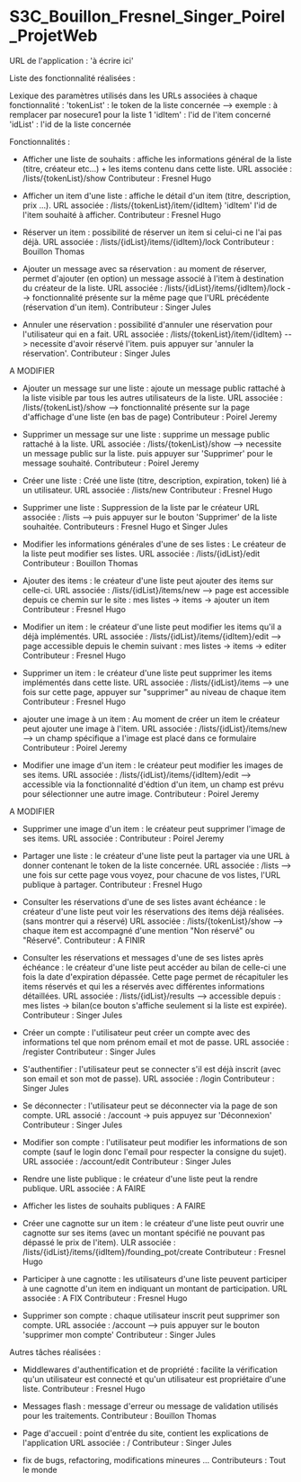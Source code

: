 # S3C_Bouillon_Fresnel_Singer_Poirel_ProjetWeb

URL de l'application : 'à écrire ici'

Liste des fonctionnalité réalisées :

Lexique des paramètres utilisés dans les URLs associées à chaque fonctionnalité : 
'tokenList' : le token de la liste concernée --> exemple : à remplacer par nosecure1 pour la liste 1
'idItem' : l'id de l'item concerné
'idList' : l'id de la liste concernée

Fonctionnalités : 

-  Afficher une liste de souhaits : affiche les informations général de la liste (titre, créateur etc...) + les items contenu dans cette liste.
URL associée : /lists/{tokenList}/show
Contributeur : Fresnel Hugo

- Afficher un item d'une liste : affiche le détail d'un item (titre, description, prix ...).
URL associée : /lists/{tokenList}/item/{idItem} 'idItem' l'id de l'item souhaité à afficher.
Contributeur : Fresnel Hugo 

- Réserver un item : possibilité de réserver un item si celui-ci ne l'ai pas déjà.
URL associée : /lists/{idList}/items/{idItem}/lock
Contributeur : Bouillon Thomas

- Ajouter un message avec sa réservation : au moment de réserver, permet d'ajouter (en option) un message associé à l'item à destination du créateur de la liste.
URL associée : /lists/{idList}/items/{idItem}/lock --> fonctionnalité présente sur la même page que l'URL précédente (réservation d'un item).
Contributeur : Singer Jules

- Annuler une réservation : possibilité d'annuler une réservation pour l'utilisateur qui en a fait.
URL associée : /lists/{tokenList}/item/{idItem} --> necessite d'avoir réservé l'item. puis appuyer sur 'annuler la réservation'.
Contributeur : Singer Jules

A MODIFIER
- Ajouter un message sur une liste : ajoute un message public rattaché à la liste visible par tous les autres utilisateurs de la liste.
URL associée : /lists/{tokenList}/show --> fonctionnalité présente sur la page d'affichage d'une liste (en bas de page)
Contributeur : Poirel Jeremy

- Supprimer un message sur une liste : supprime un message public rattaché à la liste.
URL associée : /lists/{tokenList}/show --> necessite un message public sur la liste. puis appuyer sur 'Supprimer' pour le message souhaité.
Contributeur : Poirel Jeremy

- Créer une liste : Créé une liste (titre, description, expiration, token) lié à un utilisateur.
URL associée : /lists/new
Contributeur : Fresnel Hugo

- Supprimer une liste : Suppression de la liste par le créateur
URL associée : /lists --> puis appuyer sur le bouton 'Supprimer' de la liste souhaitée.
Contributeurs : Fresnel Hugo et Singer Jules

- Modifier les informations générales d'une de ses listes : Le créateur de la liste peut modifier ses listes.
URL associée : /lists/{idList}/edit
Contributeur : Bouillon Thomas

- Ajouter des items : le créateur d'une liste peut ajouter des items sur celle-ci.
URL associée : /lists/{idList}/items/new --> page est accessible depuis ce chemin sur le site : mes listes -> items -> ajouter un item 
Contributeur : Fresnel Hugo

- Modifier un item : le créateur d'une liste peut modifier les items qu'il a déjà implémentés.
URL associée : /lists/{idList}/items/{idItem}/edit --> page accessible depuis le chemin suivant : mes listes -> items -> editer 
Contributeur : Fresnel Hugo 

- Supprimer un item : le créateur d'une liste peut supprimer les items implémentés dans cette liste.
URL associée : /lists/{idList}/items --> une fois sur cette page, appuyer sur "supprimer" au niveau de chaque item
Contributeur : Fresnel Hugo 

- ajouter une image à un item : Au moment de créer un item le créateur peut ajouter une image à l'item.
URL associée : /lists/{idList}/items/new --> un champ spécifique a l'image est placé dans ce formulaire
Contributeur : Poirel Jeremy

- Modifier une image d'un item : le créateur peut modifier les images de ses items.
URL associée : /lists/{idList}/items/{idItem}/edit --> accessible via la fonctionnalité d'édtion d'un item, un champ est prévu pour sélectionner une autre image.
Contributeur : Poirel Jeremy

A MODIFIER
- Supprimer une image d'un item : le créateur peut supprimer l'image de ses items.
URL associée :
Contributeur : Poirel Jeremy

- Partager une liste : le créateur d'une liste peut la partager via une URL à donner contenant le token de la liste concernée.
URL associée : /lists --> une fois sur cette page vous voyez, pour chacune de vos listes, l'URL publique à partager.
Contributeur : Fresnel Hugo

- Consulter les réservations d'une de ses listes avant échéance : le créateur d'une liste peut voir les réservations des items déjà réalisées.
  (sans montrer qui a réservé)
URL associée : /lists/{tokenList}/show --> chaque item est accompagné d'une mention "Non réservé" ou "Réservé".
Contributeur : A FINIR

- Consulter les réservations et messages d'une de ses listes après échéance : le créateur d'une liste peut accéder au bilan de celle-ci une fois la date d'expiration
  dépassée. Cette page permet de récapituler les items réservés et qui les a réservés avec différentes informations détaillées.
URL associée : /lists/{idList}/results --> accessible depuis : mes listes -> bilan(ce bouton s'affiche seulement si la liste est expirée).
Contributeur : Singer Jules

- Créer un compte : l'utilisateur peut créer un compte avec des informations tel que nom prénom email et mot de passe.
URL associée : /register
Contributeur : Singer Jules

- S'authentifier : l'utilisateur peut se connecter s'il est déjà inscrit (avec son email et son mot de passe).
URL associée : /login
Contributeur : Singer Jules

- Se déconnecter : l'utilisateur peut se déconnecter via la page de son compte.
URL associé : /account -> puis appuyez sur 'Déconnexion'
Contributeur : Singer Jules

- Modifier son compte : l'utilisateur peut modifier les informations de son compte (sauf le login donc l'email pour respecter la consigne du sujet).
URL associée : /account/edit
Contributeur : Singer Jules

- Rendre une liste publique : le créateur d'une liste peut la rendre publique.
URL associée : A FAIRE

- Afficher les listes de souhaits publiques : A FAIRE

- Créer une cagnotte sur un item : le créateur d'une liste peut ouvrir une cagnotte sur ses items (avec un montant spécifié ne pouvant pas dépassé le prix de l'item).
ULR associée : /lists/{idList}/items/{idItem}/founding_pot/create
Contributeur : Fresnel Hugo

- Participer à une cagnotte : les utilisateurs d'une liste peuvent participer à une cagnotte d'un item en indiquant un montant de participation.
URL associée : A FIX
Contributeur : Fresnel Hugo

- Supprimer son compte : chaque utilisateur inscrit peut supprimer son compte.
URL associée : /account --> puis appuyer sur le bouton 'supprimer mon compte'
Contributeur : Singer Jules

Autres tâches réalisées :

- Middlewares d'authentification et de propriété : facilite la vérification qu'un utilisateur est connecté et qu'un utilisateur est propriétaire d'une liste.
Contributeur : Fresnel Hugo

- Messages flash : message d'erreur ou message de validation utilisés pour les traitements.
Contributeur : Bouillon Thomas

- Page d'accueil : point d'entrée du site, contient les explications de l'application
URL associée : /
Contributeur : Singer Jules

- fix de bugs, refactoring, modifications mineures ...
Contributeurs : Tout le monde

